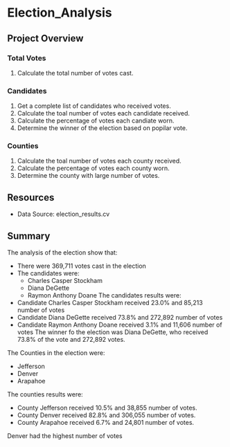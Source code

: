 # Election_Analysis

## Project Overview

### Total Votes
1. Calculate the total number of votes cast.
### Candidates
1. Get a complete list of candidates who received votes.
2. Calculate the toal number of votes each candidate received.
3. Calculate the percentage of votes each candiate worn.
4. Determine the winner of the election based on popilar vote.
### Counties
1. Calculate the toal number of votes each county received.
2. Calculate the percentage of votes each county worn.
3. Determine the county with large number of votes.
## Resources
- Data Source: election_results.cv
## Summary
The analysis of the election show that:
- There were 369,711 votes cast in the election
- The candidates were:
  - Charles Casper Stockham
  - Diana DeGette
  - Raymon Anthony Doane
The candidates results were:
- Candidate Charles Casper Stockham received 23.0% and 85,213 number of votes
- Candidate Diana DeGette received 73.8% and 272,892 number of votes
- Candidate Raymon Anthony Doane received 3.1% and 11,606 number of votes
The winner fo the election was Diana DeGette, who received 73.8% of the vote and 272,892 votes.

The Counties in the election were:
- Jefferson
- Denver
- Arapahoe

The counties results were:
- County Jefferson received 10.5% and 38,855 number of votes.
- County Denver received 82.8% and 306,055 number of votes.
- County Arapahoe received 6.7% and 24,801 number of votes.

Denver had the highest number of votes
